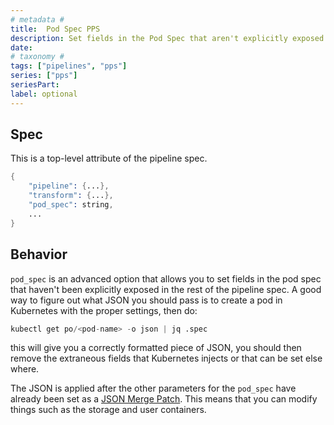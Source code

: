 ```yaml
---
# metadata # 
title:  Pod Spec PPS
description: Set fields in the Pod Spec that aren't explicitly exposed.
date: 
# taxonomy #
tags: ["pipelines", "pps"]
series: ["pps"]
seriesPart:
label: optional
---
```


##  Spec
This is a top-level attribute of the pipeline spec. 

```s
{
    "pipeline": {...},
    "transform": {...},
    "pod_spec": string,
    ...
}

```

## Behavior 

`pod_spec` is an advanced option that allows you to set fields in the pod spec
that haven't been explicitly exposed in the rest of the pipeline spec. A good
way to figure out what JSON you should pass is to create a pod in Kubernetes
with the proper settings, then do:

```s
kubectl get po/<pod-name> -o json | jq .spec
```

this will give you a correctly formatted piece of JSON, you should then remove
the extraneous fields that Kubernetes injects or that can be set else where.

The JSON is applied after the other parameters for the `pod_spec` have already
been set as a [JSON Merge Patch](https://tools.ietf.org/html/rfc7386). This
means that you can modify things such as the storage and user containers.

